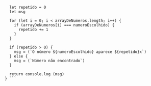 ```function contaOcorrencias(arrayDeNumeros, numeroEscolhido) {
  let repetido = 0
  let msg
  
  for (let i = 0; i < arrayDeNumeros.length; i++) {
    if (arrayDeNumeros[i] === numeroEscolhido) {
      repetido += 1  
    }
  }
  
  if (repetido > 0) {
    msg = (`O número ${numeroEscolhido} aparece ${repetido}x`)
  } else {
    msg = (`Número não encontrado`)
  }
  
  return console.log (msg)
} ```